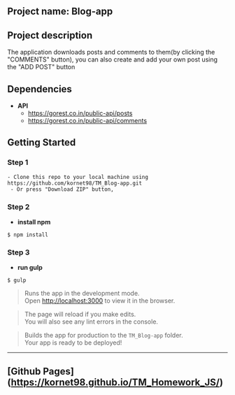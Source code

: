 ## Project name: Blog-app

## Project description

The application downloads posts and comments to them(by clicking the "COMMENTS" button), you can also create and add your own post using the "ADD POST" button

## Dependencies 

- **API** 
	- https://gorest.co.in/public-api/posts
	- https://gorest.co.in/public-api/comments

## Getting Started

### Step 1

    - Clone this repo to your local machine using https://github.com/kornet98/TM_Blog-app.git
	 - Or press "Download ZIP" button, 

### Step 2

- **install npm** 

```shell
$ npm install
```

### Step 3

- **run gulp** 

```shell
$ gulp
```

>Runs the app in the development mode.<br />
>Open [http://localhost:3000](http://localhost:3000) to view it in the browser.

>The page will reload if you make edits.<br />
>You will also see any lint errors in the console.


>Builds the app for production to the `TM_Blog-app` folder.<br />
>Your app is ready to be deployed!

---




## [Github Pages] (https://kornet98.github.io/TM_Homework_JS/)



